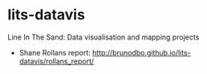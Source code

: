 lits-datavis
============

Line In The Sand: Data visualisation and mapping projects

* Shane Rollans report: http://brunodbo.github.io/lits-datavis/rollans_report/
